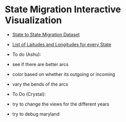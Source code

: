 # State Migration Interactive Visualization
- [State to State Migration Dataset](https://www.census.gov/data/tables/time-series/demo/geographic-mobility/state-to-state-migration.html)
- [List of Laitudes and Longitudes for every State](https://inkplant.com/code/state-latitudes-longitudes)

- To do (Ashu):
- see if there are better arcs
- color based on whether its outgoing or incoming
- vary the bends of the arcs


- To Do (Crystal):
- try to change the views for the different years
- try to debug maryland
